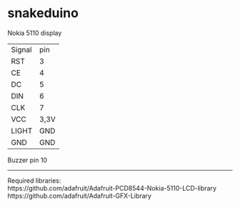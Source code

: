# snakeduino
Nokia 5110 display

<table>
<tr><td>Signal</td><td>pin</td></tr>
<tr><td>RST</td><td>3</td></tr>
<tr><td>CE</td><td>4</td></tr>
<tr><td>DC</td><td>5</td></tr>
<tr><td>DIN</td><td>6</td></tr>
<tr><td>CLK</td><td>7</td></tr>
<tr><td>VCC</td><td>3,3V</td></tr>
<tr><td>LIGHT</td><td>GND</td></tr>
<tr><td>GND</td><td>GND</td></tr>
</table>
Buzzer pin 10
<hr>
Required libraries:<br>
https://github.com/adafruit/Adafruit-PCD8544-Nokia-5110-LCD-library<br>
https://github.com/adafruit/Adafruit-GFX-Library
